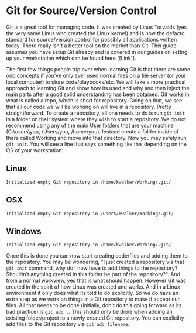 # Git for Source/Version Control

Git is a great tool for managing code. It was created by Linus Torvalds (yes the very same Linus who created the Linux kernel) and is now the defacto standard for source/version control for possibly all applications written today. There really isn't a better tool on the market than Git. This guide assumes you have setup Git already and is covered in our guides on settng up your workstation which can be found here [[Link]].

The first few things people trip over when learning Git is that there are some odd concepts if you've only ever used normal files on a file server (or your local computer) to store code/playbooks/etc. We will take a more practical approach to learning Git and show how its used and why and then inject the main parts after a good solid understanding has been obtained. Git works in what is called a repo, which is short for repository. Going on that, we see that all our code we will be working on will live in a repository. Pretty straightforward. To create a repository, all one needs to do is run `git init` in a folder on their system where they wish to start a repository. We do not recommend using any of the main User folders that are your machine (C:\users\you, /Users/you, /home/you). Instead create a folder inside of there called Working and move into that directory. Now you may safely run `git init`. You will see a line that says something like this depending on the OS of your workstation:

## Linux
`Initialized empty Git repository in /home/kwalker/Working/.git/`

## OSX
`Initialized empty Git repository in /Users/kwalker/Working/.git/`

## Windows
`Initialized empty Git repository in /home/kwalker/Working/.git/`

Once this is done you can now start creating code/files and adding them to the repository. You may be wondering, "I just created a repository via that `git init` command, why do I now have to add things to the repository? Shouldn't anything created in this folder be part of the repository?". And from a normal workview, yes that is what should happen. However Git was created in the spirit of how Linux was created and works. And in a Linux environment it only does what its told to do explicitly. So we do have an extra step as we work on things in a Git repository to make it accept our files. All that needs to be done (initially, don't do this going forward as its bad practice) is `git add .`. This should only be done when adding an existing folder/project to a newly created Git repository. You can explicilty add files to the Git repository via `git add filename`.

